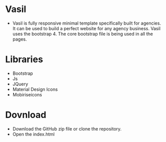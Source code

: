 # Vasil 

* Vasil is fully responsive minimal template specifically built for agencies. It can be used to build a perfect website for any agency business.
Vasil uses the bootstrap 4. The core bootstrap file is being used in all the pages.

# Libraries 

* Bootstrap
* Js
* JQuery
* Material Design Icons
* Mobiriseicons

# Dovnload

* Download the GitHub zip file or clone the repository.
* Open the index.html